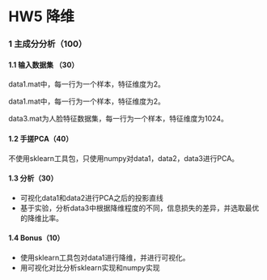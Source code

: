# HW5 降维

### 1 主成分分析（100）

#### 1.1 输入数据集 （30）

data1.mat中，每一行为一个样本，特征维度为2。

data1.mat中，每一行为一个样本，特征维度为2。

data3.mat为人脸特征数据集，每一行为一个样本，特征维度为1024。

#### 1.2 手搓PCA（40）

不使用sklearn工具包，只使用numpy对data1，data2，data3进行PCA。

#### 1.3 分析（30）

- 可视化data1和data2进行PCA之后的投影直线
- 基于实验，分析data3中根据降维程度的不同，信息损失的差异，并选取最优的降维比率。

#### 1.4 Bonus（10）

- 使用sklearn工具包对data1进行降维，并进行可视化。
- 用可视化对比分析sklearn实现和numpy实现